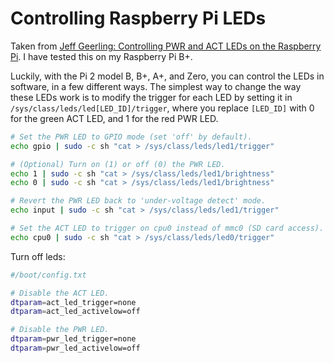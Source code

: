 # Controlling Raspberry Pi LEDs
Taken from [Jeff Geerling: Controlling PWR and ACT LEDs on the Raspberry Pi](https://www.jeffgeerling.com/blogs/jeff-geerling/controlling-pwr-act-leds-raspberry-pi). I have tested this on my Raspberry Pi B+.

Luckily, with the Pi 2 model B, B+, A+, and Zero, you can control the LEDs in software, in a few different ways. The simplest way to change the way these LEDs work is to modify the trigger for each LED by setting it in `/sys/class/leds/led[LED_ID]/trigger`, where you replace `[LED_ID]` with 0 for the green ACT LED, and 1 for the red PWR LED.
```bash
# Set the PWR LED to GPIO mode (set 'off' by default).
echo gpio | sudo -c sh "cat > /sys/class/leds/led1/trigger"

# (Optional) Turn on (1) or off (0) the PWR LED.
echo 1 | sudo -c sh "cat > /sys/class/leds/led1/brightness"
echo 0 | sudo -c sh "cat > /sys/class/leds/led1/brightness"

# Revert the PWR LED back to 'under-voltage detect' mode.
echo input | sudo -c sh "cat > /sys/class/leds/led1/trigger"

# Set the ACT LED to trigger on cpu0 instead of mmc0 (SD card access).
echo cpu0 | sudo -c sh "cat > /sys/class/leds/led0/trigger"
```

Turn off leds:
```bash
#/boot/config.txt

# Disable the ACT LED.
dtparam=act_led_trigger=none
dtparam=act_led_activelow=off

# Disable the PWR LED.
dtparam=pwr_led_trigger=none
dtparam=pwr_led_activelow=off
```
